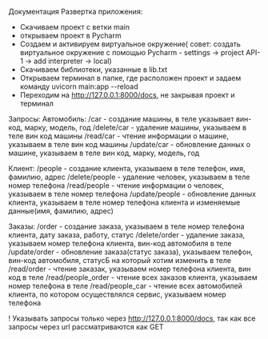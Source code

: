 Документация
Развертка приложения:
- Скачиваем проект с ветки main
- открываем проект в Pycharm
- Создаем и активируем виртуальное окружение( совет: создать виртуальное окружение с помощью Pycharm - settings -> project API-1 -> add interpreter -> local)
- Скачиваем библиотеки, указанные в lib.txt
- Открываем терминал в папке, где расположен проект и задаем команду uvicorn main:app --reload
- Переходим на http://127.0.0.1:8000/docs, не закрывая проект и терминал

Запросы:
Автомобиль:
/car - создание машины, в теле указывает вин-код, марку, модель, год
/delete/car - удаление машины, указываем в теле вин код машины
/read/car - чтение информации о машине, указываем в теле вин код машины
/update/car - обновление данных о машине, указываем в теле вин код, марку, модель, год

Клиент:
/people - создание клиента, указываем в теле телефон, имя, фамилию, адрес
/delete/people - удаление человек, указываем в теле номер телефона
/read/people - чтение информации о человек, указываем в теле номер телефона
/update/people - обновление данных клиента, указываем в теле номер телефона клиента и изменяемые данные(имя, фамилию, адрес)

Заказы:
/order - создание заказа, указываем в теле номер телефона клиента, дату заказа, работу, статус
/delete/order - удаление заказа, указываем номер телефона клиента, вин-код автомобиля в теле
/update/order - обновление заказа(статус заказа), указываем телефон, вин-код автомобиля, статусБ на который хотим изменить в теле
/read/order - чтение заказак, указываем номер телефона клиента, вин код в теле 
/read/people_order - чтение всех заказов клиента, указываем номер телефона в теле
/read/people_car - чтение всех автомобилей клиента, по котором осуществлялся сервис, указываем номер телефона

! Указывать запросы только через http://127.0.0.1:8000/docs, так как все запросы через url рассматриваются как GET 
 
